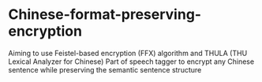 # Chinese-format-preserving-encryption
Aiming to use Feistel-based encryption (FFX) algorithm and THULA (THU Lexical Analyzer for Chinese) Part of speech tagger to encrypt any Chinese sentence while preserving the semantic sentence structure
